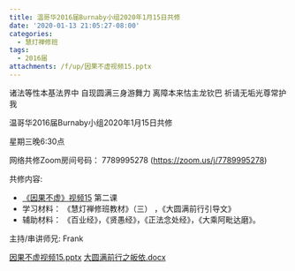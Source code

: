 ```yaml
---
title: 温哥华2016届Burnaby小组2020年1月15日共修
date: '2020-01-13 21:05:27-08:00'
categories:
  - 慧灯禅修班
tags:
  - 2016届
attachments: /f/up/因果不虚视频15.pptx
---
```

诸法等性本基法界中 自现圆满三身游舞力 离障本来怙主龙钦巴 祈请无垢光尊常护我

温哥华2016届Burnaby小组2020年1月15日共修 

星期三晚6:30点

网络共修Zoom房间号码： 7789995278 (<https://zoom.us/j/7789995278>)

共修内容: 

* [《因果不虚》视频15](https://www.youtube.com/watch?v=cMRBoLXSPqE) 第二课
* 学习材料：  《慧灯禅修班教材》（三） ，《大圆满前行引导文》
* 辅助材料：  《百业经》，《贤愚经》，《正法念处经》，《大乘阿毗达磨》。

主持/串讲师兄: Frank

[因果不虚视频15.pptx](/f/up/因果不虚视频15.pptx)
[大圆满前行之皈依.docx](/f/up/大圆满前行之皈依.docx)
